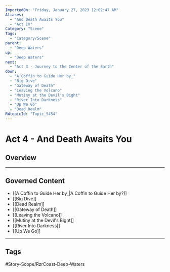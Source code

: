 ```yaml
---
ImportedOn: "Friday, January 27, 2023 12:02:47 AM"
Aliases:
  - "And Death Awaits You"
  - "Act IV"
Category: "Scene"
Tags:
  - "Category/Scene"
parent:
  - "Deep Waters"
up:
  - "Deep Waters"
next:
  - "Act 3 - Journey to the Center of the Earth"
down:
  - "A Coffin to Guide Her by_"
  - "Big Dive"
  - "Gateway of Death"
  - "Leaving the Volcano"
  - "Mutiny at the Devil's Bight"
  - "River Into Darkness"
  - "Up We Go"
  - "Dead Realm"
RWtopicId: "Topic_5454"
---
```

# Act 4 - And Death Awaits You
## Overview
---
## Governed Content
- [[A Coffin to Guide Her by_|A Coffin to Guide Her by?]]
- [[Big Dive]]
- [[Dead Realm]]
- [[Gateway of Death]]
- [[Leaving the Volcano]]
- [[Mutiny at the Devil's Bight]]
- [[River Into Darkness]]
- [[Up We Go]]


---
## Tags
#Story-Scope/RzrCoast-Deep-Waters

